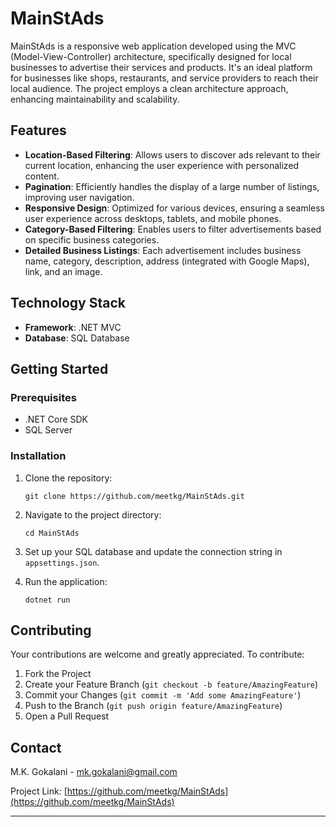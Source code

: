 # MainStAds

MainStAds is a responsive web application developed using the MVC (Model-View-Controller) architecture, specifically designed for local businesses to advertise their services and products. It's an ideal platform for businesses like shops, restaurants, and service providers to reach their local audience. The project employs a clean architecture approach, enhancing maintainability and scalability.

## Features

- **Location-Based Filtering**: Allows users to discover ads relevant to their current location, enhancing the user experience with personalized content.
- **Pagination**: Efficiently handles the display of a large number of listings, improving user navigation.
- **Responsive Design**: Optimized for various devices, ensuring a seamless user experience across desktops, tablets, and mobile phones.
- **Category-Based Filtering**: Enables users to filter advertisements based on specific business categories.
- **Detailed Business Listings**: Each advertisement includes business name, category, description, address (integrated with Google Maps), link, and an image.

## Technology Stack

- **Framework**: .NET MVC
- **Database**: SQL Database

## Getting Started

### Prerequisites

- .NET Core SDK
- SQL Server

### Installation

1. Clone the repository:
   ```
   git clone https://github.com/meetkg/MainStAds.git
   ```
2. Navigate to the project directory:
   ```
   cd MainStAds
   ```
3. Set up your SQL database and update the connection string in `appsettings.json`.

4. Run the application:
   ```
   dotnet run
   ```

## Contributing

Your contributions are welcome and greatly appreciated. To contribute:

1. Fork the Project
2. Create your Feature Branch (`git checkout -b feature/AmazingFeature`)
3. Commit your Changes (`git commit -m 'Add some AmazingFeature'`)
4. Push to the Branch (`git push origin feature/AmazingFeature`)
5. Open a Pull Request

## Contact

M.K. Gokalani - mk.gokalani@gmail.com

Project Link: [https://github.com/meetkg/MainStAds](https://github.com/meetkg/MainStAds)

---
